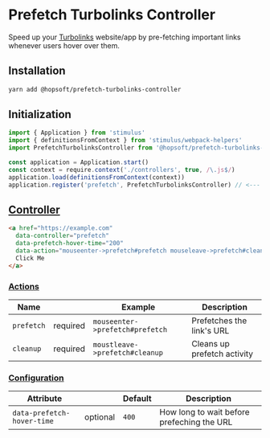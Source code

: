 # Prefetch Turbolinks Controller

Speed up your [Turbolinks](https://github.com/turbolinks/turbolinks) website/app by pre-fetching
important links whenever users hover over them.

## Installation

```sh
yarn add @hopsoft/prefetch-turbolinks-controller
```

## Initialization

```js
import { Application } from 'stimulus'
import { definitionsFromContext } from 'stimulus/webpack-helpers'
import PrefetchTurbolinksController from '@hopsoft/prefetch-turbolinks-controller' // <---

const application = Application.start()
const context = require.context('./controllers', true, /\.js$/)
application.load(definitionsFromContext(context))
application.register('prefetch', PrefetchTurbolinksController) // <---
```

## [Controller](https://stimulusjs.org/reference/controllers)

```html
<a href="https://example.com"
  data-controller="prefetch"
  data-prefetch-hover-time="200"
  data-action="mouseenter->prefetch#prefetch mouseleave->prefetch#cleanup">
  Click Me
</a>
```

### [Actions](https://stimulusjs.org/reference/actions)

| Name       |          | Example                         | Description                 |
| ---------- | -------- | ------------------------------- | --------------------------- |
| `prefetch` | required | `mouseenter->prefetch#prefetch` | Prefetches the link's URL   |
| `cleanup`  | required | `moustleave->prefetch#cleanup`  | Cleans up prefetch activity |

### [Configuration](https://stimulusjs.org/handbook/managing-state)

| Attribute                  |          | Default | Description                                |
| -------------------------- | -------- | ------- | ------------------------------------------ |
| `data-prefetch-hover-time` | optional | `400`   | How long to wait before prefeching the URL |

